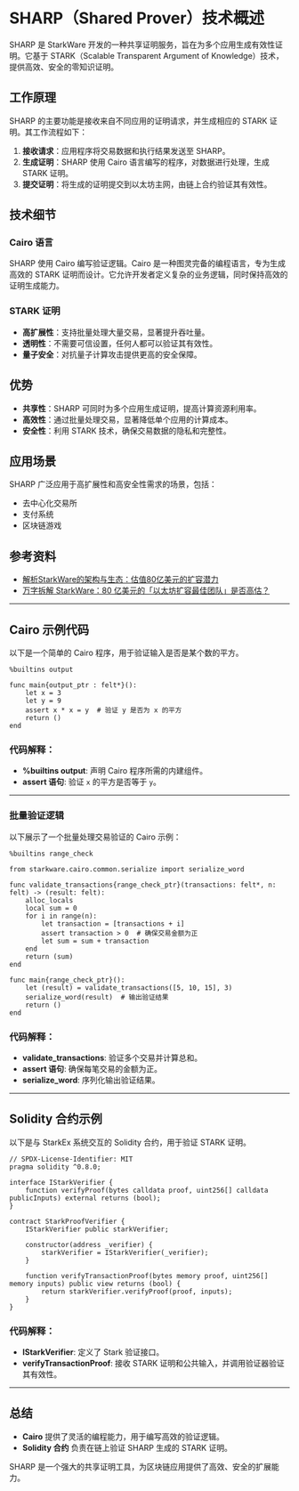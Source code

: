 # SHARP（Shared Prover）技术概述

SHARP 是 StarkWare 开发的一种共享证明服务，旨在为多个应用生成有效性证明。它基于 STARK（Scalable Transparent Argument of Knowledge）技术，提供高效、安全的零知识证明。

## **工作原理**

SHARP 的主要功能是接收来自不同应用的证明请求，并生成相应的 STARK 证明。其工作流程如下：

1. **接收请求**：应用程序将交易数据和执行结果发送至 SHARP。
2. **生成证明**：SHARP 使用 Cairo 语言编写的程序，对数据进行处理，生成 STARK 证明。
3. **提交证明**：将生成的证明提交到以太坊主网，由链上合约验证其有效性。

## **技术细节**

### **Cairo 语言**
SHARP 使用 Cairo 编写验证逻辑。Cairo 是一种图灵完备的编程语言，专为生成高效的 STARK 证明而设计。它允许开发者定义复杂的业务逻辑，同时保持高效的证明生成能力。

### **STARK 证明**
- **高扩展性**：支持批量处理大量交易，显著提升吞吐量。
- **透明性**：不需要可信设置，任何人都可以验证其有效性。
- **量子安全**：对抗量子计算攻击提供更高的安全保障。

## **优势**

- **共享性**：SHARP 可同时为多个应用生成证明，提高计算资源利用率。
- **高效性**：通过批量处理交易，显著降低单个应用的计算成本。
- **安全性**：利用 STARK 技术，确保交易数据的隐私和完整性。

## **应用场景**

SHARP 广泛应用于高扩展性和高安全性需求的场景，包括：
- 去中心化交易所
- 支付系统
- 区块链游戏

## **参考资料**

- [解析StarkWare的架构与生态：估值80亿美元的扩容潜力](https://zhuanlan.zhihu.com/p/530091142)
- [万字拆解 StarkWare：80 亿美元的「以太坊扩容最佳团队」是否高估？](https://web3caff.com/zh/archives/18842)

---

## **Cairo 示例代码**

以下是一个简单的 Cairo 程序，用于验证输入是否是某个数的平方。

```cairo
%builtins output

func main{output_ptr : felt*}():
    let x = 3
    let y = 9
    assert x * x = y  # 验证 y 是否为 x 的平方
    return ()
end
```

### **代码解释**：
- **%builtins output**: 声明 Cairo 程序所需的内建组件。
- **assert 语句**: 验证 `x` 的平方是否等于 `y`。

---

### **批量验证逻辑**

以下展示了一个批量处理交易验证的 Cairo 示例：

```cairo
%builtins range_check

from starkware.cairo.common.serialize import serialize_word

func validate_transactions{range_check_ptr}(transactions: felt*, n: felt) -> (result: felt):
    alloc_locals
    local sum = 0
    for i in range(n):
        let transaction = [transactions + i]
        assert transaction > 0  # 确保交易金额为正
        let sum = sum + transaction
    end
    return (sum)
end

func main{range_check_ptr}():
    let (result) = validate_transactions([5, 10, 15], 3)
    serialize_word(result)  # 输出验证结果
    return ()
end
```

### **代码解释**：
- **validate_transactions**: 验证多个交易并计算总和。
- **assert 语句**: 确保每笔交易的金额为正。
- **serialize_word**: 序列化输出验证结果。

---

## **Solidity 合约示例**

以下是与 StarkEx 系统交互的 Solidity 合约，用于验证 STARK 证明。

```solidity
// SPDX-License-Identifier: MIT
pragma solidity ^0.8.0;

interface IStarkVerifier {
    function verifyProof(bytes calldata proof, uint256[] calldata publicInputs) external returns (bool);
}

contract StarkProofVerifier {
    IStarkVerifier public starkVerifier;

    constructor(address _verifier) {
        starkVerifier = IStarkVerifier(_verifier);
    }

    function verifyTransactionProof(bytes memory proof, uint256[] memory inputs) public view returns (bool) {
        return starkVerifier.verifyProof(proof, inputs);
    }
}
```

### **代码解释**：
- **IStarkVerifier**: 定义了 Stark 验证接口。
- **verifyTransactionProof**: 接收 STARK 证明和公共输入，并调用验证器验证其有效性。

---

## **总结**

- **Cairo** 提供了灵活的编程能力，用于编写高效的验证逻辑。
- **Solidity 合约** 负责在链上验证 SHARP 生成的 STARK 证明。

SHARP 是一个强大的共享证明工具，为区块链应用提供了高效、安全的扩展能力。
